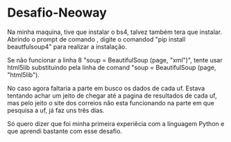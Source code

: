 # Desafio-Neoway
Na minha maquina, tive  que instalar o bs4, talvez também tera que instalar.
Abrindo o prompt de comando , digite o comandod "pip install beautfulsoup4" para realizar a instalação.

Se não funcionar a linha 8 "soup = BeautifulSoup (page, "xml")", tente usar html5lib substituindo pela linha de comand "soup = BeautifulSoup (page, "html5lib").

No caso agora faltaria a parte em busco os dados de cada uf.
Estava tentando achar um jeito de chegar até a pagina de resultados de cada uf, mas pelo jeito o site dos correios não esta funcionando na parte em que pesquisa a uf, já faz uns três dias.

Só quero dizer que foi minha primeira experiêcia com a linguagem Python e que aprendi  bastante com esse desafio.
